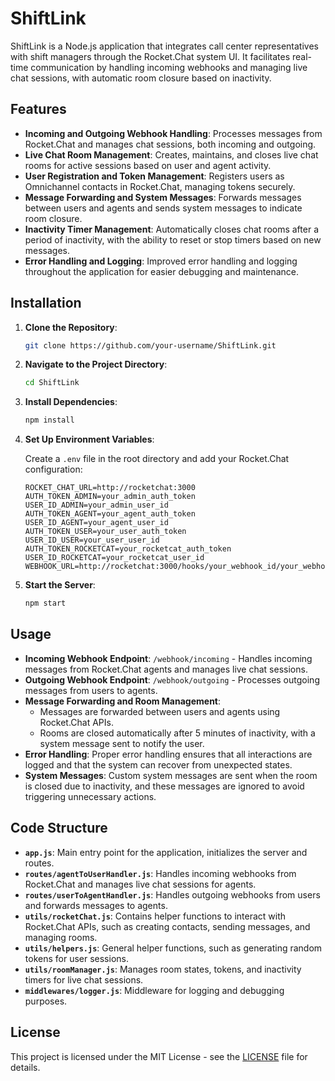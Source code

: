 # ShiftLink

ShiftLink is a Node.js application that integrates call center representatives with shift managers through the Rocket.Chat system UI. It facilitates real-time communication by handling incoming webhooks and managing live chat sessions, with automatic room closure based on inactivity.

## Features

- **Incoming and Outgoing Webhook Handling**: Processes messages from Rocket.Chat and manages chat sessions, both incoming and outgoing.
- **Live Chat Room Management**: Creates, maintains, and closes live chat rooms for active sessions based on user and agent activity.
- **User Registration and Token Management**: Registers users as Omnichannel contacts in Rocket.Chat, managing tokens securely.
- **Message Forwarding and System Messages**: Forwards messages between users and agents and sends system messages to indicate room closure.
- **Inactivity Timer Management**: Automatically closes chat rooms after a period of inactivity, with the ability to reset or stop timers based on new messages.
- **Error Handling and Logging**: Improved error handling and logging throughout the application for easier debugging and maintenance.

## Installation

1. **Clone the Repository**:

    ```bash
    git clone https://github.com/your-username/ShiftLink.git
    ```

2. **Navigate to the Project Directory**:

    ```bash
    cd ShiftLink
    ```

3. **Install Dependencies**:

    ```bash
    npm install
    ```

4. **Set Up Environment Variables**:

    Create a `.env` file in the root directory and add your Rocket.Chat configuration:

    ```env
    ROCKET_CHAT_URL=http://rocketchat:3000
    AUTH_TOKEN_ADMIN=your_admin_auth_token
    USER_ID_ADMIN=your_admin_user_id
    AUTH_TOKEN_AGENT=your_agent_auth_token
    USER_ID_AGENT=your_agent_user_id
    AUTH_TOKEN_USER=your_user_auth_token
    USER_ID_USER=your_user_user_id
    AUTH_TOKEN_ROCKETCAT=your_rocketcat_auth_token
    USER_ID_ROCKETCAT=your_rocketcat_user_id
    WEBHOOK_URL=http://rocketchat:3000/hooks/your_webhook_id/your_webhook_token
    ```

5. **Start the Server**:

    ```bash
    npm start
    ```

## Usage

- **Incoming Webhook Endpoint**: `/webhook/incoming` - Handles incoming messages from Rocket.Chat agents and manages live chat sessions.
- **Outgoing Webhook Endpoint**: `/webhook/outgoing` - Processes outgoing messages from users to agents.
- **Message Forwarding and Room Management**:
  - Messages are forwarded between users and agents using Rocket.Chat APIs.
  - Rooms are closed automatically after 5 minutes of inactivity, with a system message sent to notify the user.
- **Error Handling**: Proper error handling ensures that all interactions are logged and that the system can recover from unexpected states.
- **System Messages**: Custom system messages are sent when the room is closed due to inactivity, and these messages are ignored to avoid triggering unnecessary actions.

## Code Structure

- **`app.js`**: Main entry point for the application, initializes the server and routes.
- **`routes/agentToUserHandler.js`**: Handles incoming webhooks from Rocket.Chat and manages live chat sessions for agents.
- **`routes/userToAgentHandler.js`**: Handles outgoing webhooks from users and forwards messages to agents.
- **`utils/rocketChat.js`**: Contains helper functions to interact with Rocket.Chat APIs, such as creating contacts, sending messages, and managing rooms.
- **`utils/helpers.js`**: General helper functions, such as generating random tokens for user sessions.
- **`utils/roomManager.js`**: Manages room states, tokens, and inactivity timers for live chat sessions.
- **`middlewares/logger.js`**: Middleware for logging and debugging purposes.

## License

This project is licensed under the MIT License - see the [LICENSE](LICENSE) file for details.
